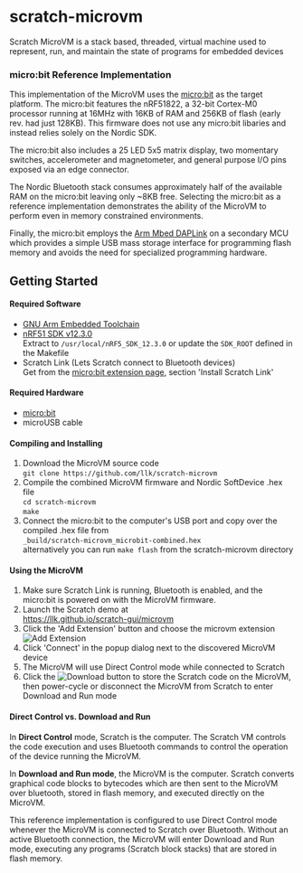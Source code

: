 # scratch-microvm

Scratch MicroVM is a stack based, threaded, virtual machine used to represent, run, and maintain the state of programs for embedded devices

### micro:bit Reference Implementation

This implementation of the MicroVM uses the [micro:bit](https://microbit.org/) as the target platform. The micro:bit features the nRF51822, a 32-bit Cortex-M0 processor running at 16MHz with 16KB of RAM and 256KB of flash (early rev. had just 128KB). This firmware does not use any micro:bit libaries and instead relies solely on the Nordic SDK.

The micro:bit also includes a 25 LED 5x5 matrix display, two momentary switches, accelerometer and magnetometer, and general purpose I/O pins exposed via an edge connector.

The Nordic Bluetooth stack consumes approximately half of the available RAM on the micro:bit leaving only ~8KB free. Selecting the micro:bit as a reference implementation demonstrates the ability of the MicroVM to perform even in memory constrained environments.

Finally, the micro:bit employs the [Arm Mbed DAPLink](https://github.com/ARMmbed/DAPLink) on a secondary MCU which provides a simple USB mass storage interface for programming flash memory and avoids the need for specialized programming hardware.

## Getting Started

#### Required Software
- [GNU Arm Embedded Toolchain](https://developer.arm.com/tools-and-software/open-source-software/developer-tools/gnu-toolchain/gnu-rm/downloads)
- [nRF51 SDK v12.3.0](https://developer.nordicsemi.com/)  
Extract to `/usr/local/nRF5_SDK_12.3.0` or update the `SDK_ROOT` defined in the Makefile
- Scratch Link (Lets Scratch connect to Bluetooth devices)  
Get from the [micro:bit extension page](https://scratch.mit.edu/microbit), section 'Install Scratch Link'

#### Required Hardware
- [micro:bit](https://microbit.org/)
- microUSB cable

#### Compiling and Installing
1. Download the MicroVM source code  
`git clone https://github.com/llk/scratch-microvm	`
2. Compile the combined MicroVM firmware and Nordic SoftDevice .hex file  
`cd scratch-microvm`  
`make`
3. Connect the micro:bit to the computer's USB port and copy over the compiled .hex file from  
`_build/scratch-microvm_microbit-combined.hex`  
alternatively you can run `make flash` from the scratch-microvm directory

#### Using the MicroVM
1. Make sure Scratch Link is running, Bluetooth is enabled, and the micro:bit is powered on with the MicroVM firmware.
2. Launch the Scratch demo at  
https://llk.github.io/scratch-gui/microvm
3. Click the 'Add Extension' button and choose the microvm extension  
![Add Extension](https://lh3.googleusercontent.com/6VWlZudJ4pe3HKIkfJUNVtlhqUx6E7lkG01a7exQFY6h4XH8zh37yPmZ1w2IgIvu49sl_JZhZzs=s220)
4. Click 'Connect' in the popup dialog next to the discovered MicroVM device
5. The MicroVM will use Direct Control mode while connected to Scratch
6. Click the ![Download](https://lh3.googleusercontent.com/mffAGWd4EGfoY9JsnMijnvBqGgIdzCUqVNBT8Nt_p3QjL0mqXR_rnaIMI2p9CNq_qzY-7FHSsK0=s220) button to store the Scratch code on the MicroVM, then power-cycle or disconnect the MicroVM from Scratch to enter Download and Run mode

#### Direct Control vs. Download and Run
In **Direct Control** mode, Scratch is the computer. The Scratch VM controls the code execution and uses Bluetooth commands to control the operation of the device running the MicroVM.

In **Download and Run mode**, the MicroVM is the computer. Scratch converts graphical code blocks to bytecodes which are then sent to the MicroVM over bluetooth, stored in flash memory, and executed directly on the MicroVM.

This reference implementation is configured to use Direct Control mode whenever the MicroVM is connected to Scratch over Bluetooth. Without an active Bluetooth connection, the MicroVM will enter Download and Run mode, executing any programs (Scratch block stacks) that are stored in flash memory.
